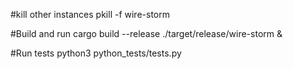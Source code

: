 #kill other instances
pkill -f wire-storm

#Build and run
cargo build --release
./target/release/wire-storm &

#Run tests
python3 python_tests/tests.py
